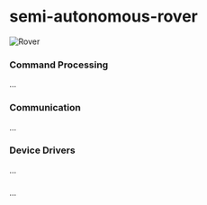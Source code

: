 # semi-autonomous-rover
![Rover](https://drive.google.com/open?id=1HfdVq7Y7nlsGppn59cxNvxTAesCnZB_g)
### Command Processing
...

### Communication
...

### Device Drivers
...

### 
...
